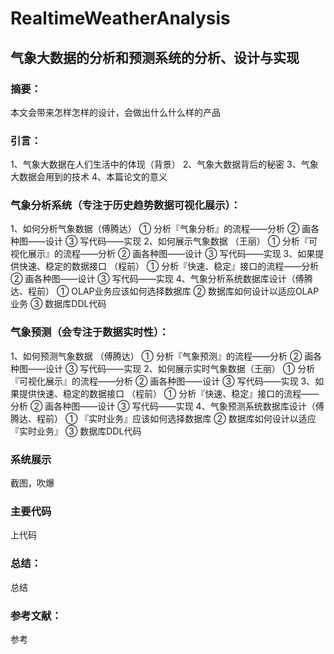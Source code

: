 # RealtimeWeatherAnalysis
## 气象大数据的分析和预测系统的分析、设计与实现
### 摘要：
本文会带来怎样怎样的设计，会做出什么什么样的产品
### 引言：
1、气象大数据在人们生活中的体现（背景）
2、气象大数据背后的秘密
3、气象大数据会用到的技术
4、本篇论文的意义
### 气象分析系统（专注于历史趋势数据可视化展示）：
1、如何分析气象数据（傅腾达）
① 分析『气象分析』的流程——分析
② 画各种图——设计
③ 写代码——实现
2、如何展示气象数据 （王丽）
① 分析『可视化展示』的流程——分析
② 画各种图——设计
③ 写代码——实现
3、如果提供快速、稳定的数据接口 （程前）
① 分析『快速、稳定』接口的流程——分析
② 画各种图——设计
③ 写代码——实现
4、气象分析系统数据库设计（傅腾达、程前）
        ① OLAP业务应该如何选择数据库
        ② 数据库如何设计以适应OLAP业务
        ③ 数据库DDL代码
### 气象预测（会专注于数据实时性）：
1、如何预测气象数据 （傅腾达）
① 分析『气象预测』的流程——分析
② 画各种图——设计
③ 写代码——实现
2、如何展示实时气象数据（王丽）
① 分析『可视化展示』的流程——分析
② 画各种图——设计
③ 写代码——实现
3、如果提供快速、稳定的数据接口 （程前）
① 分析『快速、稳定』接口的流程——分析
② 画各种图——设计
③ 写代码——实现
4、气象预测系统数据库设计（傅腾达、程前）
        ① 『实时业务』应该如何选择数据库
        ② 数据库如何设计以适应『实时业务』
        ③ 数据库DDL代码

### 系统展示
截图，吹爆

### 主要代码
上代码

### 总结：
总结

### 参考文献：
参考
